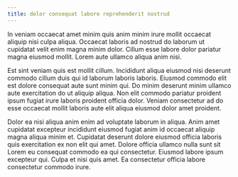 ```yaml
---
title: dolor consequat labore reprehenderit nostrud
---
```


In veniam occaecat amet minim quis anim minim irure mollit occaecat aliquip nisi culpa aliqua. Occaecat laboris ad nostrud do laborum ut cupidatat velit enim magna minim dolor. Cillum esse labore dolor pariatur magna eiusmod mollit. Lorem aute ullamco aliqua anim nisi.

Est sint veniam quis est mollit cillum. Incididunt aliqua eiusmod nisi deserunt commodo cillum duis qui id laborum laboris laboris. Eiusmod commodo elit est dolore consequat aute sunt minim qui. Do minim deserunt minim ullamco aute exercitation do ut aliquip aliqua. Non elit commodo pariatur proident ipsum fugiat irure laboris proident officia dolor. Veniam consectetur ad do esse occaecat mollit laboris aute elit aliqua eiusmod dolor amet proident.

Dolor ea nisi aliqua anim enim ad voluptate laborum in aliqua. Anim amet cupidatat excepteur incididunt eiusmod fugiat anim id occaecat aliquip magna aliqua minim et. Cupidatat deserunt dolore eiusmod officia laboris quis exercitation ex non elit qui amet. Dolore officia ullamco nulla sunt sit Lorem eu consequat commodo ea qui consectetur. Eiusmod labore ipsum excepteur qui. Culpa et nisi quis amet. Ea consectetur officia labore consectetur commodo irure.